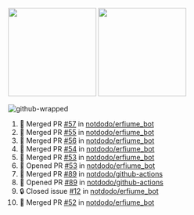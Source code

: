 <a href="https://github.com/notdodo"><img src="https://github-readme-stats.vercel.app/api?username=notdodo&count_private=true&theme=dark" height="180" /></a> <a href="https://github.com/notdodo"><img src="https://github-readme-stats.vercel.app/api/top-langs/?username=notdodo&langs_count=8&theme=dark&hide=tex,java,html,css&layout=compact" height="180" /></a>

![github-wrapped](https://github.com/notdodo/notdodo/assets/6991986/fb310ed4-7b6b-48dd-a447-4c85e6000edb)

<!--START_SECTION:activity-->
1. 🎉 Merged PR [#57](https://github.com/notdodo/erfiume_bot/pull/57) in [notdodo/erfiume_bot](https://github.com/notdodo/erfiume_bot)
2. 🎉 Merged PR [#55](https://github.com/notdodo/erfiume_bot/pull/55) in [notdodo/erfiume_bot](https://github.com/notdodo/erfiume_bot)
3. 🎉 Merged PR [#56](https://github.com/notdodo/erfiume_bot/pull/56) in [notdodo/erfiume_bot](https://github.com/notdodo/erfiume_bot)
4. 🎉 Merged PR [#54](https://github.com/notdodo/erfiume_bot/pull/54) in [notdodo/erfiume_bot](https://github.com/notdodo/erfiume_bot)
5. 🎉 Merged PR [#53](https://github.com/notdodo/erfiume_bot/pull/53) in [notdodo/erfiume_bot](https://github.com/notdodo/erfiume_bot)
6. 💪 Opened PR [#53](https://github.com/notdodo/erfiume_bot/pull/53) in [notdodo/erfiume_bot](https://github.com/notdodo/erfiume_bot)
7. 🎉 Merged PR [#89](https://github.com/notdodo/github-actions/pull/89) in [notdodo/github-actions](https://github.com/notdodo/github-actions)
8. 💪 Opened PR [#89](https://github.com/notdodo/github-actions/pull/89) in [notdodo/github-actions](https://github.com/notdodo/github-actions)
9. 🔒 Closed issue [#12](https://github.com/notdodo/erfiume_bot/issues/12) in [notdodo/erfiume_bot](https://github.com/notdodo/erfiume_bot)
10. 🎉 Merged PR [#52](https://github.com/notdodo/erfiume_bot/pull/52) in [notdodo/erfiume_bot](https://github.com/notdodo/erfiume_bot)
<!--END_SECTION:activity-->
